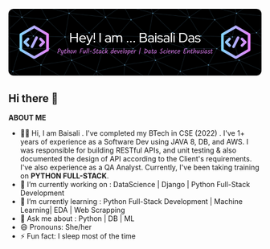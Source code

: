 ![logo](https://github.com/BaisaliDas/BaisaliDas/blob/main/github-header-image.png)
## Hi there 👋

**ABOUT ME**
- 👩‍🎓  Hi, I am Baisali . I've completed my BTech in CSE (2022) . I've 1+ years of experience as a Software Dev using JAVA 8, DB, and AWS. I was responsible for building RESTful APIs, and unit testing & also documented the design of API according to the Client's requirements. I've also experience as a QA Analyst. Currently, I've been taking training on **PYTHON FULL-STACK**. 
- 🔭 I’m currently working on : DataScience | Django | Python Full-Stack Development 
- 🌱 I’m currently learning : Python Full-Stack Development | Machine Learning| EDA | Web Scrapping 
- 💬 Ask me about : Python | DB | ML 
- 😄 Pronouns: She/her
- ⚡ Fun fact: I sleep most of the time

